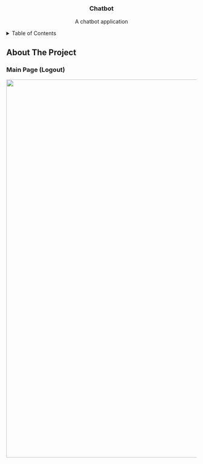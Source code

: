   <h3 align="center">Chatbot</h3>

  <p align="center">
    A chatbot application 
  </p>
  
   <p align="center">
  
  
  </p>
<details>
  <summary>Table of Contents</summary>
  <ol>
    <li><a href="#main-page-logout">Main Page (Logout)</a></li>
  </ol>
</details>

## About The Project

### Main Page (Logout)
  <img width="1000" src="https://user-images.githubusercontent.com/67185854/147308797-09dae485-59fb-4c53-9c81-61dd27c1555b.png"/>
  

